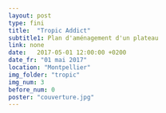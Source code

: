 ```yaml
---
layout: post
type: fini
title:  "Tropic Addict"
subtitle1: Plan d'aménagement d'un plateau
link: none
date:   2017-05-01 12:00:00 +0200
date_fr: "01 mai 2017"
location: "Montpellier"
img_folder: "tropic"
img_num: 3
before_num: 0
poster: "couverture.jpg"
---
```

